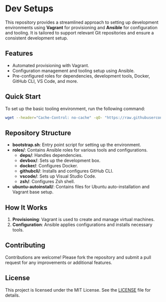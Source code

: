 # Dev Setups

This repository provides a streamlined approach to setting up development environments using **Vagrant** for provisioning and **Ansible** for configuration and tooling. It is tailored to support relevant Git repositories and ensure a consistent development setup.

## Features
- Automated provisioning with Vagrant.
- Configuration management and tooling setup using Ansible.
- Pre-configured roles for dependencies, development tools, Docker, GitHub CLI, VS Code, and more.

## Quick Start
To set up the basic tooling environment, run the following command:

```bash
wget --header="Cache-Control: no-cache" -qO- "https://raw.githubusercontent.com/arslan-qamar/devsetups/refs/heads/main/bootstrap.sh?ts=$(date +%s)" | bash -s "main.yml" "localhost," "local" "install" "deps,devbox,docker,githubcli,vscode"
```

## Repository Structure
- **bootstrap.sh**: Entry point script for setting up the environment.
- **roles/**: Contains Ansible roles for various tools and configurations.
  - **deps/**: Handles dependencies.
  - **devbox/**: Sets up the development box.
  - **docker/**: Configures Docker.
  - **githubcli/**: Installs and configures GitHub CLI.
  - **vscode/**: Sets up Visual Studio Code.
  - **zsh/**: Configures Zsh shell.
- **ubuntu-autoinstall/**: Contains files for Ubuntu auto-installation and Vagrant base setup.

## How It Works
1. **Provisioning**: Vagrant is used to create and manage virtual machines.
2. **Configuration**: Ansible applies configurations and installs necessary tools.

## Contributing
Contributions are welcome! Please fork the repository and submit a pull request for any improvements or additional features.

## License
This project is licensed under the MIT License. See the [LICENSE](LICENSE) file for details.



